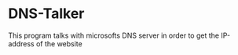 # DNS-Talker
This program talks with microsofts DNS server in order to get the IP-address of the website
